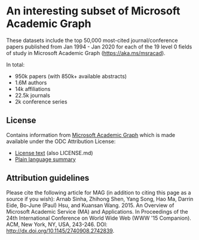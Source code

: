 # An interesting subset of Microsoft Academic Graph
These datasets include the top 50,000 most-cited journal/conference papers published from Jan 1994 - Jan 2020 for each of the 19 level 0 fields of study in Microsoft Academic Graph (https://aka.ms/msracad).

In total:
* 950k papers (with 850k+ available abstracts)
* 1.6M authors
* 14k affiliations
* 22.5k journals
* 2k conference series

## License
Contains information from [Microsoft Academic Graph](https://www.microsoft.com/en-us/research/project/microsoft-academic-graph/) which is made available under the ODC Attribution License:

* [License text](https://opendatacommons.org/licenses/by/1.0/) (also LICENSE.md) 
* [Plain language summary](https://opendatacommons.org/licenses/by/summary/index.html)

## Attribution guidelines
Please cite the following article for MAG (in addition to citing this page as a source if you wish):
Arnab Sinha, Zhihong Shen, Yang Song, Hao Ma, Darrin Eide, Bo-June (Paul) Hsu, and Kuansan Wang. 2015. An Overview of Microsoft Academic Service (MA) and Applications. In Proceedings of the 24th International Conference on World Wide Web (WWW '15 Companion). ACM, New York, NY, USA, 243-246. DOI: http://dx.doi.org/10.1145/2740908.2742839.
